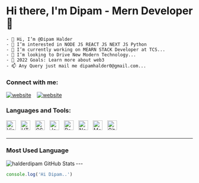 # Hi there, I'm Dipam - Mern Developer 👋 

```
- 👋 Hi, I’m @Dipam Halder
- 👀 I’m interested in NODE JS REACT JS NEXT JS Python
- 🌱 I’m currently working on MEARN STACK Developer at TCS...
- 💞️ I’m looking to Drive New Modern Technology...
- 🥅 2022 Goals: Learn more about web3
- 📫 Any Query just mail me dipamhalder0@gmail.com...
```







### Connect with me:

[![website](https://img.shields.io/badge/LinkedIn-0077B5?style=for-the-badge&logo=linkedin&logoColor=white)](https://www.linkedin.com/in/dipam-halder-1a866a193/)
&nbsp;&nbsp;
[![website](https://img.shields.io/badge/-Hackerrank-2EC866?style=for-the-badge&logo=HackerRank&logoColor=white)](https://www.hackerrank.com/dipamhalder0)
&nbsp;&nbsp;


### Languages and Tools:
<img align="left" alt="Visual Studio Code" width="26px" src="https://cdn.jsdelivr.net/gh/devicons/devicon/icons/vscode/vscode-original.svg" style="padding-right:10px;" />
<img align="left" alt="HTML5" width="26px" src="https://cdn.jsdelivr.net/gh/devicons/devicon/icons/html5/html5-original.svg" style="padding-right:10px;"/>
<img align="left" alt="CSS3" width="26px" src="https://cdn.jsdelivr.net/gh/devicons/devicon/icons/css3/css3-original.svg" style="padding-right:10px;" />
<img align="left" alt="JavaScript" width="26px" src="https://cdn.jsdelivr.net/gh/devicons/devicon/icons/javascript/javascript-original.svg" style="padding-right:10px;" />
<img align="left" alt="React" width="26px" src="https://cdn.jsdelivr.net/gh/devicons/devicon/icons/react/react-original.svg" style="padding-right:10px;" />
<img align="left" alt="Node.js" width="26px" src="https://cdn.jsdelivr.net/gh/devicons/devicon/icons/nodejs/nodejs-original.svg" style="padding-right:10px;" />
<img align="left" alt="MongoDB" width="26px" src="https://cdn.jsdelivr.net/gh/devicons/devicon/icons/mongodb/mongodb-original.svg" style="padding-right:10px;" />
<img align="left" alt="GitHub" width="26px" src="https://user-images.githubusercontent.com/3369400/139447912-e0f43f33-6d9f-45f8-be46-2df5bbc91289.png" style="padding-right:10px;" />


<br />
<br />

---
### Most Used Language
<img align="left" alt="halderdipam GitHub Stats" src="https://github-readme-stats.vercel.app/api?username=halderdipam&show_icons=true&hide_border=false&title_color=ff652f&icon_color=FFE400&bg_color=09131B&text_color=ffffff&border_color=0c1a25" />
---

```javascript
console.log('Hi Dipam..')
```

<!---
halderdipam/halderdipam is a ✨ special ✨ repository because its `README.md` (this file) appears on your GitHub profile.
You can click the Preview link to take a look at your changes.
--->
